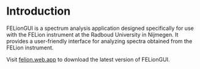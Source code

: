 # Introduction

FELionGUI is a spectrum analysis application designed specifically for use with the FELion instrument at the Radboud University in Nijmegen.
It provides a user-friendly interface for analyzing spectra obtained from the FELion instrument.

Visit [felion.web.app](https://felion.web.app) to download the latest version of FELionGUI.

